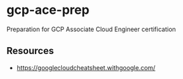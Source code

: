 # gcp-ace-prep

Preparation for GCP Associate Cloud Engineer certification

## Resources

- https://googlecloudcheatsheet.withgoogle.com/